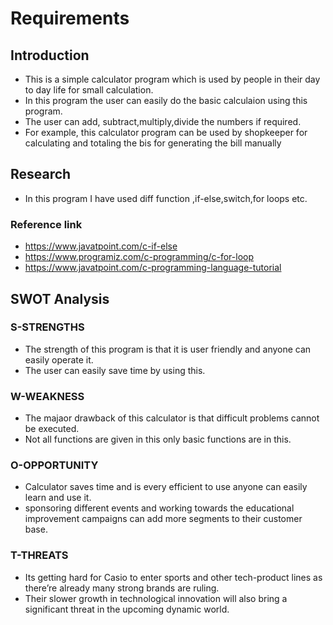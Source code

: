 # Requirements
## Introduction
* This is a simple calculator program which is used by people in their day to day life for small calculation.
* In this program the user can easily do the basic calculaion using this program.
* The user can add, subtract,multiply,divide the numbers if required.
* For example, this calculator program can be used by shopkeeper for calculating and totaling the bis for generating the bill manually

## Research
* In this program I have used diff function ,if-else,switch,for loops etc.
 ### Reference link
* https://www.javatpoint.com/c-if-else
* https://www.programiz.com/c-programming/c-for-loop
* https://www.javatpoint.com/c-programming-language-tutorial

## SWOT Analysis
### S-STRENGTHS
* The strength of this program is that it is user friendly and anyone can easily operate it.
* The user can easily save time by using this.
### W-WEAKNESS
* The majaor drawback of this calculator is that difficult problems cannot be executed.
* Not all functions are given in this only basic functions are in this.
### O-OPPORTUNITY
* Calculator saves time and is every efficient to use anyone can easily learn and use it.
* sponsoring different events and working towards the educational improvement campaigns can add more segments to their customer base.
### T-THREATS
* Its getting hard for Casio to enter sports and other tech-product lines as there’re already many strong brands are ruling. 
* Their slower growth in technological innovation will also bring a significant threat in the upcoming dynamic world.

